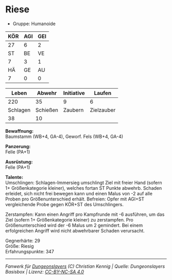 # Riese  
- Gruppe: Humanoide  

| KÖR | AGI | GEI |  
| --- | --- | --- |  
| 27  | 6   | 2   |
| ST  | BE  | VE  |  
| 7   | 3   | 1   |
| HÄ  | GE  | AU  |  
| 7   | 0   | 0   |


| Leben    | Abwehr   | Initiative | Laufen     |
| -------- | -------- | ---------- | ---------- |
| 220      | 35       | 9          | 6          |
| Schlagen | Schießen | Zaubern    | Zielzauber |
| 38       | 10       |            |            |

**Bewaffnung:**  
Baumstamm (WB+4, GA-4), Geworf. Fels (WB+4, GA-4)

**Panzerung:**  
Felle (PA+1)

**Ausrüstung:**  
Felle (PA+1)

**Talente:**  
Umschlingen: Schlagen-Immersieg umschlingt Ziel mit freier Hand (sofern 1+ Größenkategorie kleiner), welches fortan ST Punkte abwehrb. Schaden erleidet, sich nicht frei bewegen kann und einen Malus von -2 auf alle Proben pro Größenunterschied erhält. Befreien: Opfer mit AGI+ST vergleichende Probe gegen KÖR+ST des Umschlingers. 

Zerstampfen: Kann einen Angriff pro Kampfrunde mit -6 ausführen, um das Ziel (sofern 1+ Größenkategorie kleiner) zu zerstampfen. Pro Größenunterschied wird der -6 Malus um 2 gemindert. Bei einem erfolgreichen Angriff wird nicht abwehrbarer Schaden verursacht. 


Gegnerhärte: 29  
Größe: Riesig  
Erfahrungspunkte: 347  



___
*Fanwerk für [Dungeonslayers](https://www.dungeonslayers.net/) (C) Christian Kennig | Quelle: Dungeonslayers Basisbox | Lizenz: [CC-BY-NC-SA 4.0](https://creativecommons.org/licenses/by-nc-sa/4.0/deed.de)*